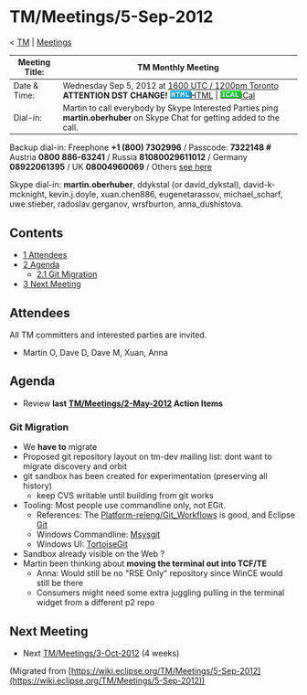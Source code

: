 

TM/Meetings/5-Sep-2012
======================

< [TM](./TM "TM")‎ | [Meetings](./Meetings "TM/Meetings")

| Meeting Title: | **TM Monthly Meeting** |
| --- | --- |
| Date & Time: | Wednesday Sep 5, 2012 at [1600 UTC / 1200pm Toronto](http://www.timeanddate.com/worldclock/fixedtime.html?month=9&day=5&year=2012&hour=16&min=00&sec=0&p1=0) **ATTENTION DST CHANGE!**   ![Html.gif](./images/Html.gif)[HTML](http://www.google.com/calendar/embed?src=vn70im36r00qeusu8nme50cils@group.calendar.google.com&ctz=Canada/Toronto) \| ![Ical.gif](./images/Ical.gif)[iCal](http://www.google.com/calendar/ical/vn70im36r00qeusu8nme50cils@group.calendar.google.com/public/basic.ics) |
| Dial-in: | Martin to call everybody by Skype   Interested Parties ping **martin.oberhuber** on Skype Chat for getting added to the call. |

Backup dial-in: Freephone **+1 (800) 7302996** / Passcode: **7322148 #**  
Austria **0800 886-63241** / Russia **81080029611012** / Germany **08922061395** / UK **08004960069** / Others [see here](https://conf.cfer.com/?comp_id=18374&sp_id=154&ac=7322148&an=080088663241%20&login=true&startview=gos)

Skype dial-in: **martin.oberhuber**, ddykstal (or david\_dykstal), david-k-mcknight, kevin.j.doyle, xuan.chen886, eugenetarassov, michael\_scharf, uwe.stieber, radoslav.gerganov, wrsfburton, anna_dushistova.  

Contents
--------

*   [1 Attendees](#Attendees)
*   [2 Agenda](#Agenda)
    *   [2.1 Git Migration](#Git-Migration)
*   [3 Next Meeting](#Next-Meeting)

Attendees
---------

All TM committers and interested parties are invited.

*   Martin O, Dave D, Dave M, Xuan, Anna

  

Agenda
------

*   Review **last [TM/Meetings/2-May-2012](./2-May-2012 "TM/Meetings/2-May-2012") Action Items**

### Git Migration

*   We **have to** migrate
*   Proposed git repository layout on tm-dev mailing list: dont want to migrate discovery and orbit
*   git sandbox has been created for experimentation (preserving all history)
    *   keep CVS writable until building from git works
*   Tooling: Most people use commandline only, not EGit.
    *   References: The [Platform-releng/Git_Workflows](https://wiki.eclipse.org/Platform-releng/Git_Workflows "Platform-releng/Git Workflows") is good, and Eclipse [Git](https://wiki.eclipse.org/Git "Git")
    *   Windows Commandline: [Msysgit](http://code.google.com/p/msysgit/downloads/list?can=2&q=%22Full+installer+for+official+Git+for+Windows%22)
    *   Windows UI: [TortoiseGit](http://code.google.com/p/tortoisegit/)
*   Sandbox already visible on the Web ?
*   Martin been thinking about **moving the terminal out into TCF/TE**
    *   Anna: Would still be no "RSE Only" repository since WinCE would still be there
    *   Consumers might need some extra juggling pulling in the terminal widget from a different p2 repo

  

Next Meeting
------------

*   Next [TM/Meetings/3-Oct-2012](./3-Oct-2012 "TM/Meetings/3-Oct-2012") (4 weeks)


(Migrated from [https://wiki.eclipse.org/TM/Meetings/5-Sep-2012](https://wiki.eclipse.org/TM/Meetings/5-Sep-2012))